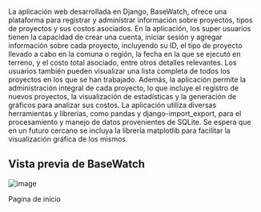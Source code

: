 La aplicación web desarrollada en Django, BaseWatch, ofrece una plataforma para registrar y administrar información sobre proyectos, tipos de proyectos y sus costos asociados.
En la aplicación, los super usuarios tienen la capacidad de crear una cuenta, iniciar sesión y agregar información sobre cada proyecto, incluyendo su ID, el tipo de proyecto llevado a cabo en la comuna o región, la fecha en la que se ejecutó en terreno, y el costo total asociado, entre otros detalles relevantes. Los usuarios también pueden visualizar una lista completa de todos los proyectos en los que se han trabajado.
Además, la aplicación permite la administración integral de cada proyecto, lo que incluye el registro de nuevos proyectos, la visualización de estadísticas y la generación de gráficos para analizar sus costos. La aplicación utiliza diversas herramientas y librerías, como pandas y django-import_export, para el procesamiento y manejo de datos provenientes de SQLite. Se espera que en un futuro cercano se incluya la librería matplotlib para facilitar la visualización gráfica de los mismos.

## Vista previa de BaseWatch

![image](https://user-images.githubusercontent.com/72874155/228393182-0e742a66-0f88-4b69-9097-fdc7d89eb075.png)

Pagina de inicio

